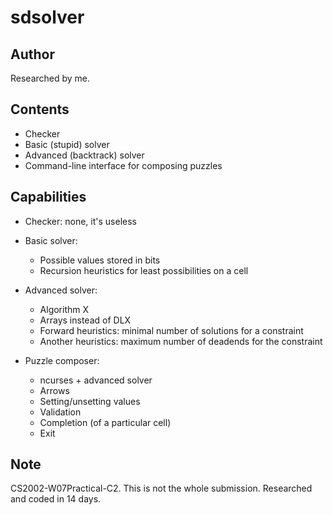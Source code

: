 # sdsolver

## Author

Researched by me.

## Contents

* Checker
* Basic (stupid) solver
* Advanced (backtrack) solver
* Command-line interface for composing puzzles

## Capabilities

* Checker: none, it's useless
* Basic solver:

	- Possible values stored in bits
	- Recursion heuristics for least possibilities on a cell
	
* Advanced solver:

	- Algorithm X
	- Arrays instead of DLX
	- Forward heuristics: minimal number of solutions for a constraint
	- Another heuristics: maximum number of deadends for the constraint

* Puzzle composer:

	- ncurses + advanced solver
	- Arrows
	- Setting/unsetting values
	- Validation
	- Completion (of a particular cell)
	- Exit

## Note

CS2002-W07Practical-C2. This is not the whole submission. Researched and coded in 14 days.
